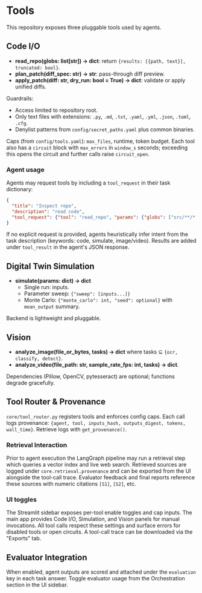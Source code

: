 # Tools

This repository exposes three pluggable tools used by agents.

## Code I/O
- **read_repo(globs: list[str]) -> dict**: return `{results: [{path, text}], truncated: bool}`.
- **plan_patch(diff_spec: str) -> str**: pass-through diff preview.
- **apply_patch(diff: str, dry_run: bool = True) -> dict**: validate or apply unified diffs.

Guardrails:
- Access limited to repository root.
- Only text files with extensions: `.py`, `.md`, `.txt`, `.yaml`, `.yml`, `.json`, `.toml`, `.cfg`.
- Denylist patterns from `config/secret_paths.yaml` plus common binaries.

Caps (from `config/tools.yaml`): `max_files`, runtime, token budget. Each tool also has a
`circuit` block with `max_errors` in `window_s` seconds; exceeding this opens the circuit
and further calls raise `circuit_open`.

### Agent usage

Agents may request tools by including a `tool_request` in their task dictionary:

```json
{
  "title": "Inspect repo",
  "description": "read code",
  "tool_request": {"tool": "read_repo", "params": {"globs": ["src/**/*.py"]}}
}
```

If no explicit request is provided, agents heuristically infer intent from the task
description (keywords: code, simulate, image/video). Results are added under
`tool_result` in the agent's JSON response.

## Digital Twin Simulation
- **simulate(params: dict) -> dict**
  - Single run: inputs.
  - Parameter sweep: `{"sweep": [inputs...]}`
  - Monte Carlo: `{"monte_carlo": int, "seed": optional}` with `mean_output` summary.

Backend is lightweight and pluggable.

## Vision
- **analyze_image(file_or_bytes, tasks) -> dict** where tasks ⊆ `{ocr, classify, detect}`.
- **analyze_video(file_path: str, sample_rate_fps: int, tasks) -> dict**.

Dependencies (Pillow, OpenCV, pytesseract) are optional; functions degrade gracefully.

## Tool Router & Provenance
`core/tool_router.py` registers tools and enforces config caps.
Each call logs provenance: `{agent, tool, inputs_hash, outputs_digest, tokens, wall_time}`.
Retrieve logs with `get_provenance()`.

### Retrieval Interaction
Prior to agent execution the LangGraph pipeline may run a retrieval step which
queries a vector index and live web search.  Retrieved sources are logged under
`core.retrieval.provenance` and can be exported from the UI alongside the
tool-call trace.  Evaluator feedback and final reports reference these sources
with numeric citations `[S1]`, `[S2]`, etc.

### UI toggles
The Streamlit sidebar exposes per-tool enable toggles and cap inputs. The main app
provides Code I/O, Simulation, and Vision panels for manual invocations. All tool calls
respect these settings and surface errors for disabled tools or open circuits. A
tool-call trace can be downloaded via the "Exports" tab.

## Evaluator Integration
When enabled, agent outputs are scored and attached under the `evaluation` key in
each task answer. Toggle evaluator usage from the Orchestration section in the
UI sidebar.
